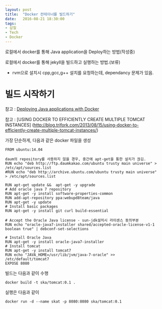 ```yaml
---
layout: post
title:  "Docker 컨테이너를 빌드하기"
date:   2016-08-21 18:30:00
tags:
- 삽질
- Tech
- Docker
---
```


로컬에서 docker를 통해 Java application을 Deploy하는 방법(작성중)

로컬에서 docker를 통해 jekyll을 빌드하고 실행하는 방법.(보류)

- rvm으로 설치시 cpp,gcc,g++ 설치를 요청하는데, dependancy 문제가 있음.

# 빌드 시작하기

참고 : [Deploying Java applications with Docker](https://blogs.infosupport.com/deploying-java-applications-with-docker/)

참고 : [USING DOCKER TO EFFICIENTLY CREATE MULTIPLE TOMCAT INSTANCES] (http://blog.trifork.com/2013/08/15/using-docker-to-efficiently-create-multiple-tomcat-instances/)

가장 단순하게, 다음과 같은 docker 파일을 생성


    FROM ubuntu:14.04

    daum의 repository를 사용하지 않을 경우, 중간에 apt-get을 통한 설치가 끊김.
    RUN echo "deb http://ftp.daumkakao.com/ubuntu trusty main universe" > /etc/apt/sources.list
    #RUN echo "deb http://archive.ubuntu.com/ubuntu trusty main universe" > /etc/apt/sources.list

    RUN apt-get update &&  apt-get -y upgrade
    # Add oracle java 7 repository
    RUN apt-get -y install software-properties-common
    RUN add-apt-repository ppa:webupd8team/java
    RUN apt-get -y update
    # Install basic packages
    RUN apt-get -y install git curl build-essential

    # Accept the Oracle Java license - sun-jdk설치시 라이센스 동의부분
    RUN echo "oracle-java7-installer shared/accepted-oracle-license-v1-1 boolean true" | debconf-set-selections

    # Install Oracle Java
    RUN apt-get -y install oracle-java7-installer
    # Install tomcat
    RUN apt-get -y install tomcat7
    RUN echo "JAVA_HOME=/usr/lib/jvm/java-7-oracle" >> /etc/default/tomcat7
    EXPOSE 8080

빌드는 다음과 같이 수행

    docker build -t ska/tomcat:0.1 .

실행은 다음과 같이

    docker run -d --name skat -p 8080:8080 ska/tomcat:0.1
